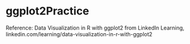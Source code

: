 # ggplot2Practice

Reference: Data Visualization in R with ggplot2 from LinkedIn Learning, linkedin.com/learning/data-visualization-in-r-with-ggplot2
